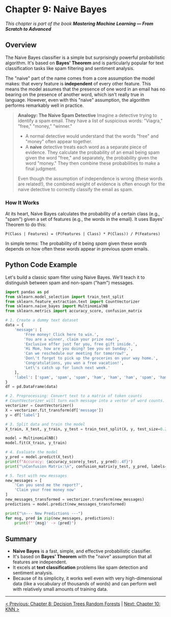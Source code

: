 # Chapter 9: Naive Bayes

_This chapter is part of the book **Mastering Machine Learning — From Scratch to Advanced**_

## Overview

The Naive Bayes classifier is a simple but surprisingly powerful probabilistic algorithm. It's based on **Bayes' Theorem** and is particularly popular for text classification tasks like spam filtering and sentiment analysis.

The "naive" part of the name comes from a core assumption the model makes: that every feature is **independent** of every other feature. This means the model assumes that the presence of one word in an email has no bearing on the presence of another word, which isn't really true in language. However, even with this "naive" assumption, the algorithm performs remarkably well in practice.

> **Analogy: The Naive Spam Detective**
> Imagine a detective trying to identify a spam email. They have a list of suspicious words: "Viagra," "free," "money," "winner."
> - A normal detective would understand that the words "free" and "money" often appear together.
> - A **naive** detective treats each word as a separate piece of evidence. They calculate the probability of an email being spam given the word "free," and separately, the probability given the word "money." They then combine these probabilities to make a final judgment.
>
> Even though the assumption of independence is wrong (these words are related!), the combined weight of evidence is often enough for the naive detective to correctly classify the email as spam.

### How It Works

At its heart, Naive Bayes calculates the probability of a certain class (e.g., "spam") given a set of features (e.g., the words in the email). It uses Bayes' Theorem to do this:

`P(Class | Features) = (P(Features | Class) * P(Class)) / P(Features)`

In simple terms: The probability of it being *spam* given these *words* depends on how often these *words* appear in previous *spam* emails.

## Python Code Example

Let's build a classic spam filter using Naive Bayes. We'll teach it to distinguish between spam and non-spam ("ham") messages.

```python
import pandas as pd
from sklearn.model_selection import train_test_split
from sklearn.feature_extraction.text import CountVectorizer
from sklearn.naive_bayes import MultinomialNB
from sklearn.metrics import accuracy_score, confusion_matrix

# 1. Create a dummy text dataset
data = {
    'message': [
        'Free money! Click here to win.',
        'You are a winner, claim your prize now!',
        'Exclusive offer just for you, free gift inside.',
        'Hi Mom, how are you doing? See you on Sunday.',
        'Can we reschedule our meeting for tomorrow?',
        'Don\'t forget to pick up the groceries on your way home.',
        'Congratulations, you won a free vacation!',
        'Let\'s catch up for lunch next week.'
    ],
    'label': ['spam', 'spam', 'spam', 'ham', 'ham', 'ham', 'spam', 'ham']
}
df = pd.DataFrame(data)

# 2. Preprocessing: Convert text to a matrix of token counts
# CountVectorizer will turn each message into a vector of word counts.
vectorizer = CountVectorizer()
X = vectorizer.fit_transform(df['message'])
y = df['label']

# 3. Split data and train the model
X_train, X_test, y_train, y_test = train_test_split(X, y, test_size=0.25, random_state=42)

model = MultinomialNB()
model.fit(X_train, y_train)

# 4. Evaluate the model
y_pred = model.predict(X_test)
print(f"Accuracy: {accuracy_score(y_test, y_pred):.4f}")
print("\nConfusion Matrix:\n", confusion_matrix(y_test, y_pred, labels=['ham', 'spam']))

# 5. Test with new messages
new_messages = [
    'Can you send me the report?',
    'Claim your free money now'
]
new_messages_transformed = vectorizer.transform(new_messages)
predictions = model.predict(new_messages_transformed)

print("\n--- New Predictions ---")
for msg, pred in zip(new_messages, predictions):
    print(f"'{msg}' -> {pred}")
```

## Summary

- **Naive Bayes** is a fast, simple, and effective probabilistic classifier.
- It's based on **Bayes' Theorem** with the "naive" assumption that all features are independent.
- It excels at **text classification** problems like spam detection and sentiment analysis.
- Because of its simplicity, it works well even with very high-dimensional data (like a vocabulary of thousands of words) and can perform well with relatively small amounts of training data.

---

[< Previous: Chapter 8: Decision Trees Random Forests](./chapter-08-decision-trees-random-forests.md) | [Next: Chapter 10: KNN >](./chapter-10-knn.md)